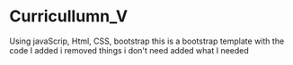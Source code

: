 # Curricullumn_V
Using javaScrip, Html, CSS, bootstrap
this is a bootstrap template with the code I added i removed things i don't need added what I needed

